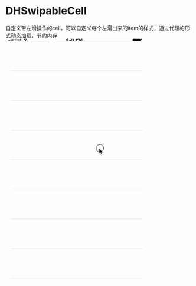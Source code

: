 # DHSwipableCell
自定义带左滑操作的cell，可以自定义每个左滑出来的item的样式，通过代理的形式动态加载，节约内存
![effect](https://github.com/DHUsesAll/GitImages/blob/master/DHSwipableCell/1.gif)
